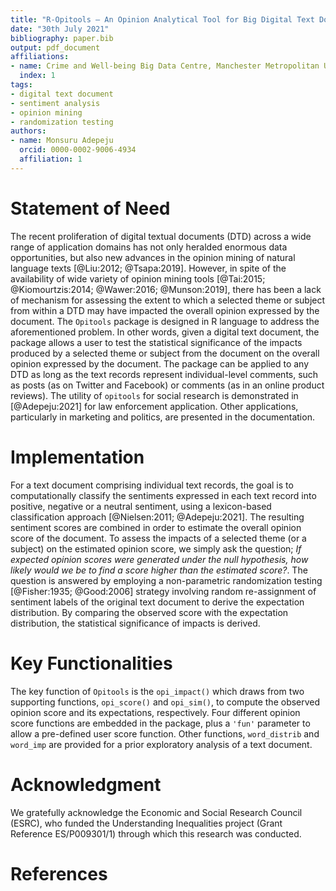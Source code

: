 ```yaml
---
title: "R-Opitools – An Opinion Analytical Tool for Big Digital Text Document (DTD)"
date: "30th July 2021"
bibliography: paper.bib
output: pdf_document
affiliations:
- name: Crime and Well-being Big Data Centre, Manchester Metropolitan University
  index: 1
tags:
- digital text document
- sentiment analysis
- opinion mining
- randomization testing
authors:
- name: Monsuru Adepeju
  orcid: 0000-0002-9006-4934
  affiliation: 1
---
```


# Statement of Need

The recent proliferation of digital textual documents (DTD) across a wide range of application domains has not only heralded enormous data opportunities, but also new advances in the opinion mining of natural language texts [@Liu:2012; @Tsapa:2019]. However, in spite of the availability of wide variety of opinion mining tools [@Tai:2015; @Kiomourtzis:2014; @Wawer:2016; @Munson:2019], there has been a lack of mechanism for assessing the extent to which a selected theme or subject from within a DTD may have impacted the overall opinion expressed by the document. The `Opitools` package is designed in R language to address the aforementioned problem. In other words, given a digital text document, the package allows a user to test the statistical significance of the impacts produced by a selected theme or subject from the document on the overall opinion expressed by the document. The package can be applied to any DTD as long as the text records represent individual-level comments, such as posts (as on Twitter and Facebook) or comments (as in an online product reviews). The utility of `opitools` for social research is demonstrated in [@Adepeju:2021] for law enforcement application. Other applications, particularly in marketing and politics, are presented in the documentation.

# Implementation

For a text document comprising individual text records, the goal is to computationally classify the sentiments expressed in each text record into positive, negative or a neutral sentiment, using a lexicon-based classification approach [@Nielsen:2011; @Adepeju:2021]. The resulting sentiment scores are combined in order to estimate the overall opinion score of the document. To assess the impacts of a selected theme (or a subject) on the estimated opinion score, we simply ask the question; *If expected opinion scores were generated under the null hypothesis, how likely would we be to find a score higher than the estimated score?*. The question is answered by employing a non-parametric randomization testing [@Fisher:1935; @Good:2006] strategy involving random re-assignment of sentiment labels of the original text document to derive the expectation distribution. By comparing the observed score with the expectation distribution, the statistical significance of impacts is derived.


# Key Functionalities

The key function of `Opitools` is the `opi_impact()` which draws from two supporting functions, `opi_score()` and `opi_sim()`, to compute the observed opinion score and its expectations, respectively. Four different opinion score functions are embedded in the package, plus a `'fun'` parameter to allow a pre-defined user score function. Other functions, `word_distrib` and `word_imp` are provided for a prior exploratory analysis of a text document.

# Acknowledgment

We gratefully acknowledge the Economic and Social Research Council (ESRC), who funded the Understanding Inequalities project (Grant Reference ES/P009301/1) through which this research was conducted.

# References

